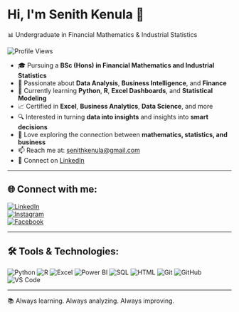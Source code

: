 # Hi, I'm Senith Kenula 👋  
📊 Undergraduate in Financial Mathematics & Industrial Statistics  

![Profile Views](https://komarev.com/ghpvc/?username=senithkenula&color=blue)

- 🎓 Pursuing a **BSc (Hons) in Financial Mathematics and Industrial Statistics**
- 💼 Passionate about **Data Analysis**, **Business Intelligence**, and **Finance**
- 🧠 Currently learning **Python**, **R**, **Excel Dashboards**, and **Statistical Modeling**
- 📈 Certified in **Excel**, **Business Analytics**, **Data Science**, and more
- 🔍 Interested in turning **data into insights** and insights into **smart decisions**
- 🧮 Love exploring the connection between **mathematics, statistics, and business**
- 📫 Reach me at: senithkenula@gmail.com  
- 🔗 Connect on [LinkedIn](https://linkedin.com/in/senithkenula)

---

## 🌐 Connect with me:
[![LinkedIn](https://img.shields.io/badge/LinkedIn-%230077B5.svg?logo=linkedin&logoColor=white)](https://linkedin.com/in/senithkenula)  
[![Instagram](https://img.shields.io/badge/Instagram-%23E4405F.svg?logo=instagram&logoColor=white)](https://instagram.com/senithkenula)  
[![Facebook](https://img.shields.io/badge/Facebook-%231877F2.svg?logo=facebook&logoColor=white)](https://facebook.com/senithkenula)

---

## 🛠️ Tools & Technologies:
![Python](https://img.shields.io/badge/Python-3776AB?logo=python&logoColor=white)
![R](https://img.shields.io/badge/R-276DC3?logo=r&logoColor=white)
![Excel](https://img.shields.io/badge/Microsoft_Excel-217346?logo=microsoft-excel&logoColor=white)
![Power BI](https://img.shields.io/badge/Power_BI-F2C811?logo=powerbi&logoColor=black)
![SQL](https://img.shields.io/badge/SQL-4479A1?logo=postgresql&logoColor=white)
![HTML](https://img.shields.io/badge/HTML5-E34F26?logo=html5&logoColor=white)
![Git](https://img.shields.io/badge/Git-F05032?logo=git&logoColor=white)
![GitHub](https://img.shields.io/badge/GitHub-181717?logo=github&logoColor=white)
![VS Code](https://img.shields.io/badge/VS_Code-007ACC?logo=visual-studio-code&logoColor=white)

---

📚 Always learning. Always analyzing. Always improving.
